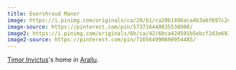 ```yaml
---
title: Evershroud Manor
image: https://i.pinimg.com/originals/ca/20/b1/ca20b1496aca4b3a6f697c2e069b4e14.png
image-source: https://pinterest.com/pin/573716440035538008/
image2: https://i.pinimg.com/originals/6b/ca/42/6bca424591b5ebcf2d3e68334165c8ce.jpg
image2-source: https://pinterest.com/pin/716564990698954485/
---
```


[Timor Invictus](../dossiers/timor-invictus)'s home in [Arallu](../locales/arallu).
